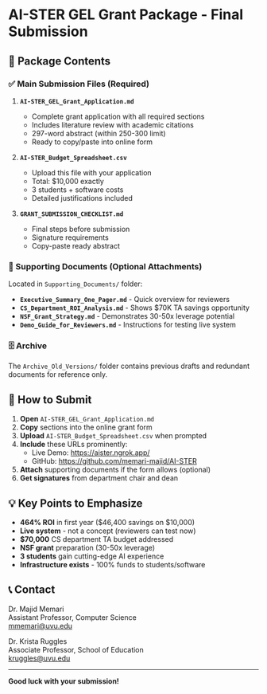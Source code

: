 # AI-STER GEL Grant Package - Final Submission

## 📁 Package Contents

### ✅ Main Submission Files (Required)

1. **`AI-STER_GEL_Grant_Application.md`**
   - Complete grant application with all required sections
   - Includes literature review with academic citations
   - 297-word abstract (within 250-300 limit)
   - Ready to copy/paste into online form

2. **`AI-STER_Budget_Spreadsheet.csv`**
   - Upload this file with your application
   - Total: $10,000 exactly
   - 3 students + software costs
   - Detailed justifications included

3. **`GRANT_SUBMISSION_CHECKLIST.md`**
   - Final steps before submission
   - Signature requirements
   - Copy-paste ready abstract

### 📎 Supporting Documents (Optional Attachments)

Located in `Supporting_Documents/` folder:

- **`Executive_Summary_One_Pager.md`** - Quick overview for reviewers
- **`CS_Department_ROI_Analysis.md`** - Shows $70K TA savings opportunity
- **`NSF_Grant_Strategy.md`** - Demonstrates 30-50x leverage potential
- **`Demo_Guide_for_Reviewers.md`** - Instructions for testing live system

### 🗄️ Archive

The `Archive_Old_Versions/` folder contains previous drafts and redundant documents for reference only.

## 🚀 How to Submit

1. **Open** `AI-STER_GEL_Grant_Application.md`
2. **Copy** sections into the online grant form
3. **Upload** `AI-STER_Budget_Spreadsheet.csv` when prompted
4. **Include** these URLs prominently:
   - Live Demo: https://aister.ngrok.app/
   - GitHub: https://github.com/memari-majid/AI-STER
5. **Attach** supporting documents if the form allows (optional)
6. **Get signatures** from department chair and dean

## 💡 Key Points to Emphasize

- **464% ROI** in first year ($46,400 savings on $10,000)
- **Live system** - not a concept (reviewers can test now)
- **$70,000** CS department TA budget addressed
- **NSF grant** preparation (30-50x leverage)
- **3 students** gain cutting-edge AI experience
- **Infrastructure exists** - 100% funds to students/software

## 📞 Contact

Dr. Majid Memari  
Assistant Professor, Computer Science  
mmemari@uvu.edu  

Dr. Krista Ruggles  
Associate Professor, School of Education  
kruggles@uvu.edu

---

**Good luck with your submission!**
